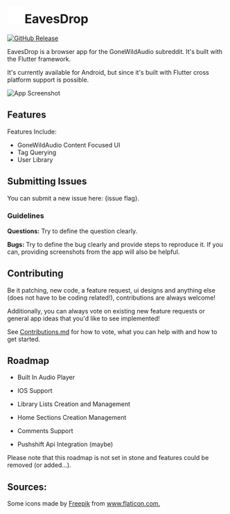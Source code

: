 # <img src="/screenshots/App-Logo.png" width="40">EavesDrop
[![GitHub Release](https://img.shields.io/github/v/release/hiocas/EavesDrop)](https://github.com/hiocas/EavesDrop/releases)

EavesDrop is a browser app for the GoneWildAudio subreddit. It's built with the Flutter framework.

It's currently available for Android, but since it's built with Flutter cross platform support is possible.

![App Screenshot](screenshots/Screenshots2.png)

## Features
Features Include:
- GoneWildAudio Content Focused UI
- Tag Querying
- User Library
 
## Submitting Issues

You can submit a new issue here: {issue flag}.

### Guidelines
**Questions:** Try to define the question clearly.

**Bugs:** Try to define the bug clearly and provide steps to reproduce it.
If you can, providing screenshots from  the app will also be helpful.
  
## Contributing

Be it patching, new code, a feature request, ui designs and anything else (does not have to be coding related!), contributions are always welcome!

Additionally, you can always vote on existing new feature requests or general app ideas that you'd like to see implemented!

See [Contributions.md](Contributions.md) for how to vote, what you can help with and how to get started.
  
## Roadmap

- Built In Audio Player

- IOS Support

- Library Lists Creation and Management

- Home Sections Creation Management

- Comments Support

- Pushshift Api Integration (maybe)

Please note that this roadmap is not set in stone and features could be removed (or added...).

## Sources:
<div>Some icons made by <a href="https://www.freepik.com" title="Freepik">Freepik</a> from <a href="https://www.flaticon.com/" title="Flaticon">www.flaticon.com.</a></div>
